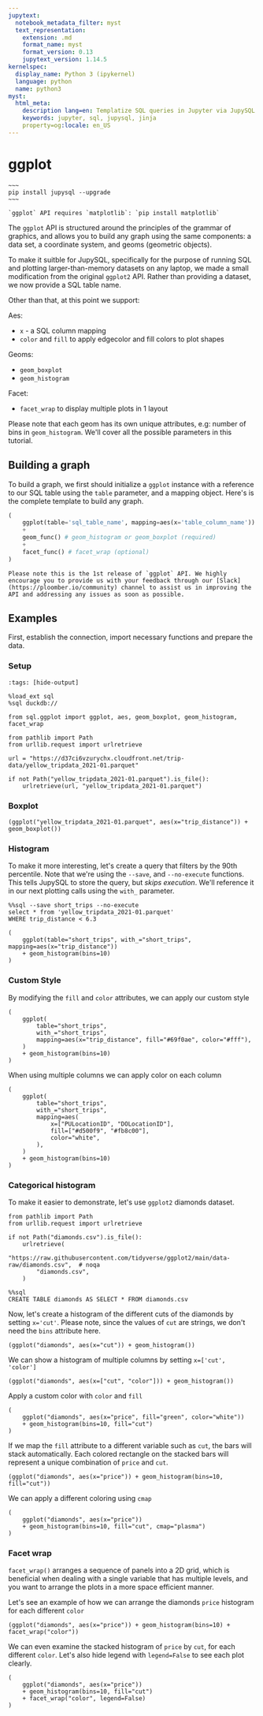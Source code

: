 ```yaml
---
jupytext:
  notebook_metadata_filter: myst
  text_representation:
    extension: .md
    format_name: myst
    format_version: 0.13
    jupytext_version: 1.14.5
kernelspec:
  display_name: Python 3 (ipykernel)
  language: python
  name: python3
myst:
  html_meta:
    description lang=en: Templatize SQL queries in Jupyter via JupySQL
    keywords: jupyter, sql, jupysql, jinja
    property=og:locale: en_US
---
```


# ggplot


```{versionadded} 0.7
~~~
pip install jupysql --upgrade
~~~
```



```{note}
`ggplot` API requires `matplotlib`: `pip install matplotlib`
```

The `ggplot` API is structured around the principles of the grammar of graphics, and allows you to build any graph using the same components: a data set, a coordinate system, and geoms (geometric objects).

To make it suitble for JupySQL, specifically for the purpose of running SQL and plotting larger-than-memory datasets on any laptop, we made a small modification from the original `ggplot2` API. Rather than providing a dataset, we now provide a SQL table name.
 
Other than that, at this point we support:

Aes: 
* `x` - a SQL column mapping
* `color` and `fill` to apply edgecolor and fill colors to plot shapes

Geoms: 
* `geom_boxplot`
* `geom_histogram`

Facet:
* `facet_wrap` to display multiple plots in 1 layout

Please note that each geom has its own unique attributes, e.g: number of bins in `geom_histogram`. We'll cover all the possible parameters in this tutorial.

## Building a graph

To build a graph, we first should initialize a `ggplot` instance with a reference to our SQL table using the `table` parameter, and a mapping object.
Here's is the complete template to build any graph.

```python
(
    ggplot(table='sql_table_name', mapping=aes(x='table_column_name'))
    +
    geom_func() # geom_histogram or geom_boxplot (required)
    +
    facet_func() # facet_wrap (optional)
)
```

```{note}
Please note this is the 1st release of `ggplot` API. We highly encourage you to provide us with your feedback through our [Slack](https://ploomber.io/community) channel to assist us in improving the API and addressing any issues as soon as possible.
```

## Examples

First, establish the connection, import necessary functions and prepare the data.

### Setup

```{code-cell} ipython3
:tags: [hide-output]

%load_ext sql
%sql duckdb://
```

```{code-cell} ipython3
from sql.ggplot import ggplot, aes, geom_boxplot, geom_histogram, facet_wrap
```

```{code-cell} ipython3
from pathlib import Path
from urllib.request import urlretrieve

url = "https://d37ci6vzurychx.cloudfront.net/trip-data/yellow_tripdata_2021-01.parquet"

if not Path("yellow_tripdata_2021-01.parquet").is_file():
    urlretrieve(url, "yellow_tripdata_2021-01.parquet")
```

### Boxplot

```{code-cell} ipython3
(ggplot("yellow_tripdata_2021-01.parquet", aes(x="trip_distance")) + geom_boxplot())
```

### Histogram

To make it more interesting, let's create a query that filters by the 90th percentile. Note that we're using the `--save`, and `--no-execute` functions. This tells JupySQL to store the query, but *skips execution*. We'll reference it in our next plotting calls using the `with_` parameter.

```{code-cell} ipython3
%%sql --save short_trips --no-execute
select * from 'yellow_tripdata_2021-01.parquet'
WHERE trip_distance < 6.3
```

```{code-cell} ipython3
(
    ggplot(table="short_trips", with_="short_trips", mapping=aes(x="trip_distance"))
    + geom_histogram(bins=10)
)
```

### Custom Style

By modifying the `fill` and `color` attributes, we can apply our custom style

```{code-cell} ipython3
(
    ggplot(
        table="short_trips",
        with_="short_trips",
        mapping=aes(x="trip_distance", fill="#69f0ae", color="#fff"),
    )
    + geom_histogram(bins=10)
)
```

When using multiple columns we can apply color on each column

```{code-cell} ipython3
(
    ggplot(
        table="short_trips",
        with_="short_trips",
        mapping=aes(
            x=["PULocationID", "DOLocationID"],
            fill=["#d500f9", "#fb8c00"],
            color="white",
        ),
    )
    + geom_histogram(bins=10)
)
```

### Categorical histogram

To make it easier to demonstrate, let's use `ggplot2` diamonds dataset.

```{code-cell} ipython3
from pathlib import Path
from urllib.request import urlretrieve

if not Path("diamonds.csv").is_file():
    urlretrieve(
        "https://raw.githubusercontent.com/tidyverse/ggplot2/main/data-raw/diamonds.csv",  # noqa
        "diamonds.csv",
    )
```

```{code-cell} ipython3
%%sql
CREATE TABLE diamonds AS SELECT * FROM diamonds.csv
```

Now, let's create a histogram of the different cuts of the diamonds by setting `x='cut'`.
Please note, since the values of `cut` are strings, we don't need the `bins` attribute here.

```{code-cell} ipython3
(ggplot("diamonds", aes(x="cut")) + geom_histogram())
```

We can show a histogram of multiple columns by setting `x=['cut', 'color']`

```{code-cell} ipython3
(ggplot("diamonds", aes(x=["cut", "color"])) + geom_histogram())
```

Apply a custom color with `color` and `fill`

```{code-cell} ipython3
(
    ggplot("diamonds", aes(x="price", fill="green", color="white"))
    + geom_histogram(bins=10, fill="cut")
)
```

If we map the `fill` attribute to a different variable such as `cut`, the bars will stack automatically. Each colored rectangle on the stacked bars will represent a unique combination of `price` and `cut`.

```{code-cell} ipython3
(ggplot("diamonds", aes(x="price")) + geom_histogram(bins=10, fill="cut"))
```

We can apply a different coloring using `cmap`

```{code-cell} ipython3
(
    ggplot("diamonds", aes(x="price"))
    + geom_histogram(bins=10, fill="cut", cmap="plasma")
)
```

### Facet wrap

`facet_wrap()` arranges a sequence of panels into a 2D grid, which is beneficial when dealing with a single variable that has multiple levels, and you want to arrange the plots in a more space efficient manner.

Let's see an example of how we can arrange the diamonds `price` histogram for each different `color`

```{code-cell} ipython3
(ggplot("diamonds", aes(x="price")) + geom_histogram(bins=10) + facet_wrap("color"))
```

We can even examine the stacked histogram of `price` by `cut`, for each different `color`.
Let's also hide legend with `legend=False` to see each plot clearly.

```{code-cell} ipython3
(
    ggplot("diamonds", aes(x="price"))
    + geom_histogram(bins=10, fill="cut")
    + facet_wrap("color", legend=False)
)
```
